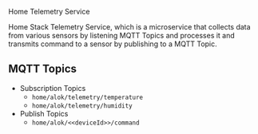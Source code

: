 Home Telemetry Service

Home Stack Telemetry Service, which is a microservice that collects data from various sensors by listening MQTT Topics and processes it and transmits command to a sensor by publishing to a MQTT Topic.
## MQTT Topics
- Subscription Topics
    - `home/alok/telemetry/temperature`
    - `home/alok/telemetry/humidity`
- Publish Topics
    - `home/alok/<<deviceId>>/command`